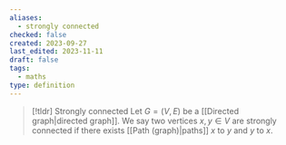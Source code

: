 ```yaml
---
aliases:
  - strongly connected
checked: false
created: 2023-09-27
last_edited: 2023-11-11
draft: false
tags:
  - maths
type: definition
---
```

> [!tldr] Strongly connected
> Let $G = (V, E)$ be a [[Directed graph|directed graph]]. We say two vertices $x,y \in V$ are strongly connected if there exists [[Path (graph)|paths]] $x$ to $y$ and $y$ to $x$.

